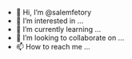 - 👋 Hi, I’m @salemfetory
- 👀 I’m interested in ...
- 🌱 I’m currently learning ...
- 💞️ I’m looking to collaborate on ...
- 📫 How to reach me ...

<!---
salemfetory/salemfetory is a ✨ special ✨ repository because its `README.md` (this file) appears on your GitHub profile.
You can click the Preview link to take a look at your changes.
--->
